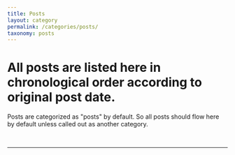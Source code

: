 ```yaml
---
title: Posts
layout: category
permalink: /categories/posts/
taxonomy: posts
---
```


# All posts are listed here in chronological order according to original post date.

Posts are categorized as "posts" by default. So all posts should flow here by default unless called out as another category.

<br>

***
